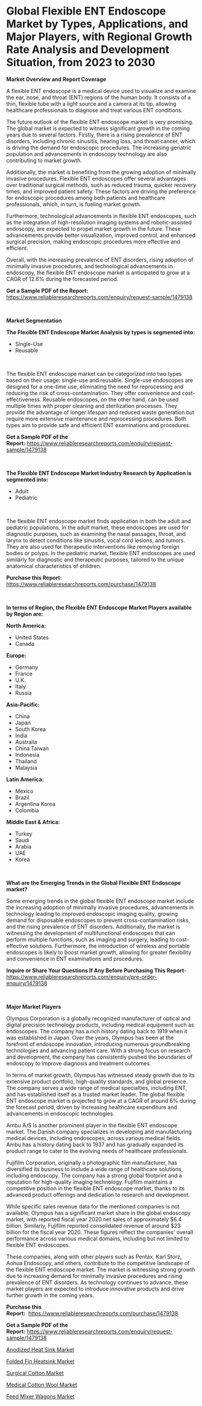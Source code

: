 <p><h1>Global Flexible ENT Endoscope Market by Types, Applications, and Major Players, with Regional Growth Rate Analysis and Development Situation, from 2023 to 2030</h1></p><p><strong>Market Overview and Report Coverage</strong></p>
<p><p>A flexible ENT endoscope is a medical device used to visualize and examine the ear, nose, and throat (ENT) regions of the human body. It consists of a thin, flexible tube with a light source and a camera at its tip, allowing healthcare professionals to diagnose and treat various ENT conditions.</p><p>The future outlook of the flexible ENT endoscope market is very promising. The global market is expected to witness significant growth in the coming years due to several factors. Firstly, there is a rising prevalence of ENT disorders, including chronic sinusitis, hearing loss, and throat cancer, which is driving the demand for endoscopic procedures. The increasing geriatric population and advancements in endoscopy technology are also contributing to market growth.</p><p>Additionally, the market is benefiting from the growing adoption of minimally invasive procedures. Flexible ENT endoscopes offer several advantages over traditional surgical methods, such as reduced trauma, quicker recovery times, and improved patient safety. These factors are driving the preference for endoscopic procedures among both patients and healthcare professionals, which, in turn, is fueling market growth.</p><p>Furthermore, technological advancements in flexible ENT endoscopes, such as the integration of high-resolution imaging systems and robotic-assisted endoscopy, are expected to propel market growth in the future. These advancements provide better visualization, improved control, and enhanced surgical precision, making endoscopic procedures more effective and efficient.</p><p>Overall, with the increasing prevalence of ENT disorders, rising adoption of minimally invasive procedures, and technological advancements in endoscopy, the flexible ENT endoscope market is anticipated to grow at a CAGR of 12.6% during the forecasted period.</p></p>
<p><strong>Get a Sample PDF of the Report:</strong> <a href="https://www.reliableresearchreports.com/enquiry/request-sample/1479138">https://www.reliableresearchreports.com/enquiry/request-sample/1479138</a></p>
<p>&nbsp;</p>
<p><strong>Market Segmentation</strong></p>
<p><strong>The Flexible ENT Endoscope Market Analysis by types is segmented into:</strong></p>
<p><ul><li>Single-Use</li><li>Reusable</li></ul></p>
<p>&nbsp;</p>
<p><p>The flexible ENT endoscope market can be categorized into two types based on their usage: single-use and reusable. Single-use endoscopes are designed for a one-time use, eliminating the need for reprocessing and reducing the risk of cross-contamination. They offer convenience and cost-effectiveness. Reusable endoscopes, on the other hand, can be used multiple times with proper cleaning and sterilization processes. They provide the advantage of longer lifespan and reduced waste generation but require more extensive maintenance and reprocessing procedures. Both types aim to provide safe and efficient ENT examinations and procedures.</p></p>
<p><strong>Get a Sample PDF of the Report:</strong>&nbsp;<a href="https://www.reliableresearchreports.com/enquiry/request-sample/1479138">https://www.reliableresearchreports.com/enquiry/request-sample/1479138</a></p>
<p>&nbsp;</p>
<p><strong>The Flexible ENT Endoscope Market Industry Research by Application is segmented into:</strong></p>
<p><ul><li>Adult</li><li>Pediatric</li></ul></p>
<p>&nbsp;</p>
<p><p>The flexible ENT endoscope market finds application in both the adult and pediatric populations. In the adult market, these endoscopes are used for diagnostic purposes, such as examining the nasal passages, throat, and larynx to detect conditions like sinusitis, vocal cord lesions, and tumors. They are also used for therapeutic interventions like removing foreign bodies or polyps. In the pediatric market, flexible ENT endoscopes are used similarly for diagnostic and therapeutic purposes, tailored to the unique anatomical characteristics of children.</p></p>
<p><strong>Purchase this Report:</strong>&nbsp; <a href="https://www.reliableresearchreports.com/purchase/1479138">https://www.reliableresearchreports.com/purchase/1479138</a></p>
<p>&nbsp;</p>
<p><strong>In terms of Region, the Flexible ENT Endoscope Market Players available by Region are:</strong></p>
<p>
    <p> <strong> North America: </strong>
        <ul>
            <li>United States</li>
            <li>Canada</li>
        </ul>
        </p> 
    <p> <strong> Europe: </strong>
        <ul>
            <li>Germany</li>
            <li>France</li>
            <li>U.K.</li>
            <li>Italy</li>
            <li>Russia</li>
        </ul>
        </p> 
    <p> <strong> Asia-Pacific: </strong>
        <ul>
            <li>China</li>
            <li>Japan</li>
            <li>South Korea</li>
            <li>India</li>
            <li>Australia</li>
            <li>China Taiwan</li>
            <li>Indonesia</li>
            <li>Thailand</li>
            <li>Malaysia</li>
        </ul>
        </p> 
    <p> <strong> Latin America: </strong>
        <ul>
            <li>Mexico</li>
            <li>Brazil</li>
            <li>Argentina Korea</li>
            <li>Colombia</li>
        </ul>
        </p> 
    <p> <strong> Middle East & Africa: </strong>
        <ul>
            <li>Turkey</li>
            <li>Saudi</li>
            <li>Arabia</li>
            <li>UAE</li>
            <li>Korea</li>
        </ul>
    </p>
    </p>
<p>&nbsp;</p>
<p><strong>What are the Emerging Trends in the Global Flexible ENT Endoscope market?</strong></p>
<p><p>Some emerging trends in the global flexible ENT endoscope market include the increasing adoption of minimally invasive procedures, advancements in technology leading to improved endoscopic imaging quality, growing demand for disposable endoscopes to prevent cross-contamination risks, and the rising prevalence of ENT disorders. Additionally, the market is witnessing the development of multifunctional endoscopes that can perform multiple functions, such as imaging and surgery, leading to cost-effective solutions. Furthermore, the introduction of wireless and portable endoscopes is likely to boost market growth, allowing for greater flexibility and convenience in ENT examinations and procedures.</p></p>
<p><strong>Inquire or Share Your Questions If Any Before Purchasing This Report</strong>- <a href="https://www.reliableresearchreports.com/enquiry/pre-order-enquiry/1479138">https://www.reliableresearchreports.com/enquiry/pre-order-enquiry/1479138</a></p>
<p>&nbsp;</p>
<p><strong>Major Market Players</strong></p>
<p><p>Olympus Corporation is a globally recognized manufacturer of optical and digital precision technology products, including medical equipment such as endoscopes. The company has a rich history dating back to 1919 when it was established in Japan. Over the years, Olympus has been at the forefront of endoscope innovation, introducing numerous groundbreaking technologies and advancing patient care. With a strong focus on research and development, the company has consistently pushed the boundaries of endoscopy to improve diagnosis and treatment outcomes.</p><p>In terms of market growth, Olympus has witnessed steady growth due to its extensive product portfolio, high-quality standards, and global presence. The company serves a wide range of medical specialties, including ENT, and has established itself as a trusted market leader. The global flexible ENT endoscope market is projected to grow at a CAGR of around 6% during the forecast period, driven by increasing healthcare expenditure and advancements in endoscopic technologies.</p><p>Ambu A/S is another prominent player in the flexible ENT endoscope market. The Danish company specializes in developing and manufacturing medical devices, including endoscopes, across various medical fields. Ambu has a history dating back to 1937 and has gradually expanded its product range to cater to the evolving needs of healthcare professionals.</p><p>Fujifilm Corporation, originally a photographic film manufacturer, has diversified its business to include a wide range of healthcare solutions, including endoscopy. The company has a strong global footprint and a reputation for high-quality imaging technology. Fujifilm maintains a competitive position in the flexible ENT endoscope market, thanks to its advanced product offerings and dedication to research and development.</p><p>While specific sales revenue data for the mentioned companies is not available, Olympus has a significant market share in the global endoscopy market, with reported fiscal year 2020 net sales of approximately $6.4 billion. Similarly, Fujifilm reported consolidated revenue of around $23 billion for the fiscal year 2020. These figures reflect the companies' overall performance across various medical domains, including but not limited to flexible ENT endoscopes.</p><p>These companies, along with other players such as Pentax, Karl Storz, Aohua Endoscopy, and others, contribute to the competitive landscape of the flexible ENT endoscope market. The market is witnessing strong growth due to increasing demand for minimally invasive procedures and rising prevalence of ENT disorders. As technology continues to advance, these market players are expected to introduce innovative products and drive further growth in the coming years.</p></p>
<p><strong>Purchase this Report:</strong>&nbsp;&nbsp;<a href="https://www.reliableresearchreports.com/purchase/1479138">https://www.reliableresearchreports.com/purchase/1479138</a></p>
<p></p>
<p><strong>Get a Sample PDF of the Report:</strong>&nbsp;<a href="https://www.reliableresearchreports.com/enquiry/request-sample/1479138">https://www.reliableresearchreports.com/enquiry/request-sample/1479138</a></p>
<p><p><a href="https://www.linkedin.com/pulse/anodized-heat-sink-market-share-amp-new-trends-analysis-s6ije/">Anodized Heat Sink Market</a></p><p><a href="https://www.linkedin.com/pulse/folded-fin-heatsink-market-insights-players-forecast-ebn1e/">Folded Fin Heatsink Market</a></p><p><a href="https://medium.com/@markuspagac2023/surgical-cotton-market-size-growth-forecast-2023-2030-e2481dbe7b35">Surgical Cotton Market</a></p><p><a href="https://medium.com/@joannebell6556/medical-cotton-wool-market-size-growth-forecast-2023-2030-a8a41dfce6fb">Medical Cotton Wool Market</a></p><p><a href="https://www.linkedin.com/pulse/feed-mixer-wagons-market-share-amp-new-trends-analysis-tz1ge/">Feed Mixer Wagons Market</a></p></p>